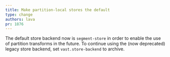 ```yaml
---
title: Make partition-local stores the default
type: change
authors: lava
pr: 1876
---
```


The default store backend now is `segment-store` in order to enable the use of
partition transforms in the future. To continue using the (now deprecated)
legacy store backend, set `vast.store-backend` to archive.
